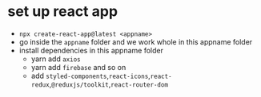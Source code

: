 # set up react app
- `npx create-react-app@latest <appname>`
- go inside the `appname` folder and we work whole in this appname folder
- install dependencies in this appname folder
    - yarn add `axios`
    - yarn add `firebase` and so on
    - add `styled-components`,`react-icons`,`react-redux`,`@reduxjs/toolkit`,`react-router-dom`
